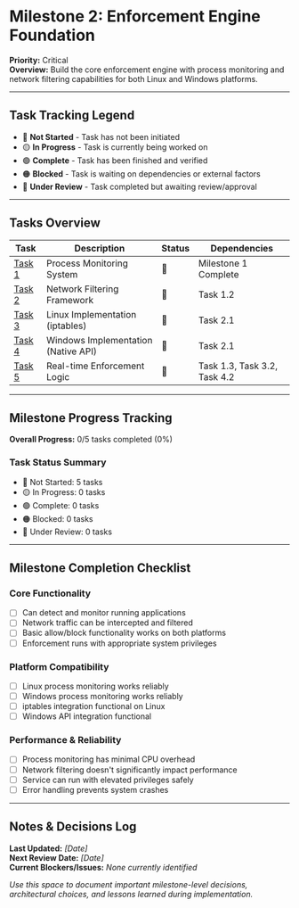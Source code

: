 # Milestone 2: Enforcement Engine Foundation

**Priority:** Critical  
**Overview:** Build the core enforcement engine with process monitoring and network filtering capabilities for both Linux and Windows platforms.

---

## Task Tracking Legend
- 🔴 **Not Started** - Task has not been initiated
- 🟡 **In Progress** - Task is currently being worked on
- 🟢 **Complete** - Task has been finished and verified
- 🟠 **Blocked** - Task is waiting on dependencies or external factors
- 🔵 **Under Review** - Task completed but awaiting review/approval

---

## Tasks Overview

| Task | Description | Status | Dependencies |
|------|-------------|---------|--------------|
| [Task 1](./task1-process-monitoring.md) | Process Monitoring System | 🔴 | Milestone 1 Complete |
| [Task 2](./task2-network-filter-framework.md) | Network Filtering Framework | 🔴 | Task 1.2 |
| [Task 3](./task3-linux-implementation.md) | Linux Implementation (iptables) | 🔴 | Task 2.1 |
| [Task 4](./task4-windows-implementation.md) | Windows Implementation (Native API) | 🔴 | Task 2.1 |
| [Task 5](./task5-enforcement-logic.md) | Real-time Enforcement Logic | 🔴 | Task 1.3, Task 3.2, Task 4.2 |

---

## Milestone Progress Tracking

**Overall Progress:** 0/5 tasks completed (0%)

### Task Status Summary
- 🔴 Not Started: 5 tasks
- 🟡 In Progress: 0 tasks  
- 🟢 Complete: 0 tasks
- 🟠 Blocked: 0 tasks
- 🔵 Under Review: 0 tasks

---

## Milestone Completion Checklist

### Core Functionality
- [ ] Can detect and monitor running applications
- [ ] Network traffic can be intercepted and filtered
- [ ] Basic allow/block functionality works on both platforms
- [ ] Enforcement runs with appropriate system privileges

### Platform Compatibility
- [ ] Linux process monitoring works reliably
- [ ] Windows process monitoring works reliably
- [ ] iptables integration functional on Linux
- [ ] Windows API integration functional

### Performance & Reliability
- [ ] Process monitoring has minimal CPU overhead
- [ ] Network filtering doesn't significantly impact performance
- [ ] Service can run with elevated privileges safely
- [ ] Error handling prevents system crashes

---

## Notes & Decisions Log

**Last Updated:** _[Date]_  
**Next Review Date:** _[Date]_  
**Current Blockers/Issues:** _None currently identified_

_Use this space to document important milestone-level decisions, architectural choices, and lessons learned during implementation._ 